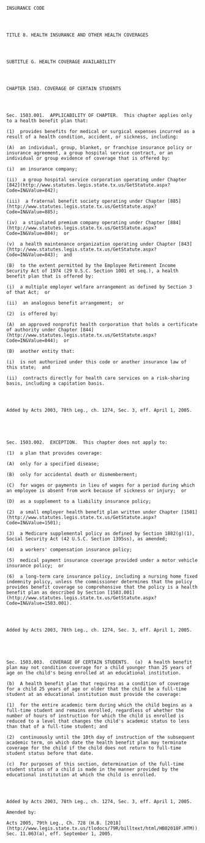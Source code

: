 ﻿
    
    
    	
    					
    
    
    INSURANCE CODE
    
      
    
    
    TITLE 8. HEALTH INSURANCE AND OTHER HEALTH COVERAGES
    
      
    
    
    SUBTITLE G. HEALTH COVERAGE AVAILABILITY
    
      
    
    
    CHAPTER 1503. COVERAGE OF CERTAIN STUDENTS
    
      
    
    
    Sec. 1503.001.  APPLICABILITY OF CHAPTER.  This chapter applies only to a health benefit plan that:
    
    (1)  provides benefits for medical or surgical expenses incurred as a result of a health condition, accident, or sickness, including:
    
    (A)  an individual, group, blanket, or franchise insurance policy or insurance agreement, a group hospital service contract, or an individual or group evidence of coverage that is offered by:
    
    (i)  an insurance company;
    
    (ii)  a group hospital service corporation operating under Chapter [842](http://www.statutes.legis.state.tx.us/GetStatute.aspx?Code=IN&Value=842);
    
    (iii)  a fraternal benefit society operating under Chapter [885](http://www.statutes.legis.state.tx.us/GetStatute.aspx?Code=IN&Value=885);
    
    (iv)  a stipulated premium company operating under Chapter [884](http://www.statutes.legis.state.tx.us/GetStatute.aspx?Code=IN&Value=884);  or
    
    (v)  a health maintenance organization operating under Chapter [843](http://www.statutes.legis.state.tx.us/GetStatute.aspx?Code=IN&Value=843);  and
    
    (B)  to the extent permitted by the Employee Retirement Income Security Act of 1974 (29 U.S.C. Section 1001 et seq.), a health benefit plan that is offered by:
    
    (i)  a multiple employer welfare arrangement as defined by Section 3 of that Act;  or
    
    (ii)  an analogous benefit arrangement;  or
    
    (2)  is offered by:
    
    (A)  an approved nonprofit health corporation that holds a certificate of authority under Chapter [844](http://www.statutes.legis.state.tx.us/GetStatute.aspx?Code=IN&Value=844);  or
    
    (B)  another entity that:
    
    (i)  is not authorized under this code or another insurance law of this state;  and
    
    (ii)  contracts directly for health care services on a risk-sharing basis, including a capitation basis.
    
    
    
    
    Added by Acts 2003, 78th Leg., ch. 1274, Sec. 3, eff. April 1, 2005.
    
    
    
    
    
    Sec. 1503.002.  EXCEPTION.  This chapter does not apply to:
    
    (1)  a plan that provides coverage:
    
    (A)  only for a specified disease;
    
    (B)  only for accidental death or dismemberment;
    
    (C)  for wages or payments in lieu of wages for a period during which an employee is absent from work because of sickness or injury;  or
    
    (D)  as a supplement to a liability insurance policy;
    
    (2)  a small employer health benefit plan written under Chapter [1501](http://www.statutes.legis.state.tx.us/GetStatute.aspx?Code=IN&Value=1501);
    
    (3)  a Medicare supplemental policy as defined by Section 1882(g)(1), Social Security Act (42 U.S.C. Section 1395ss), as amended;
    
    (4)  a workers' compensation insurance policy;
    
    (5)  medical payment insurance coverage provided under a motor vehicle insurance policy;  or
    
    (6)  a long-term care insurance policy, including a nursing home fixed indemnity policy, unless the commissioner determines that the policy provides benefit coverage so comprehensive that the policy is a health benefit plan as described by Section [1503.001](http://www.statutes.legis.state.tx.us/GetStatute.aspx?Code=IN&Value=1503.001).
    
    
    
    
    Added by Acts 2003, 78th Leg., ch. 1274, Sec. 3, eff. April 1, 2005.
    
    
    
    
    
    Sec. 1503.003.  COVERAGE OF CERTAIN STUDENTS.  (a)  A health benefit plan may not condition coverage for a child younger than 25 years of age on the child's being enrolled at an educational institution.
    
    (b)  A health benefit plan that requires as a condition of coverage for a child 25 years of age or older that the child be a full-time student at an educational institution must provide the coverage:
    
    (1)  for the entire academic term during which the child begins as a full-time student and remains enrolled, regardless of whether the number of hours of instruction for which the child is enrolled is reduced to a level that changes the child's academic status to less than that of a full-time student; and
    
    (2)  continuously until the 10th day of instruction of the subsequent academic term, on which date the health benefit plan may terminate coverage for the child if the child does not return to full-time student status before that date.
    
    (c)  For purposes of this section, determination of the full-time student status of a child is made in the manner provided by the educational institution at which the child is enrolled.
    
    
    
    
    Added by Acts 2003, 78th Leg., ch. 1274, Sec. 3, eff. April 1, 2005.
    
    Amended by: 
    
    Acts 2005, 79th Leg., Ch. 728 (H.B. [2018](http://www.legis.state.tx.us/tlodocs/79R/billtext/html/HB02018F.HTM)), Sec. 11.063(a), eff. September 1, 2005.
    
    
    
    
    				
